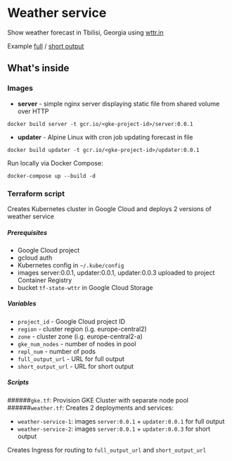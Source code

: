 # Weather service

Show weather forecast in Tbilisi, Georgia using [wttr.in](https://github.com/chubin/wttr.in)

Example [full](http://weather.russiansingeorgia.me) / [short output](http://wttr.russiansingeorgia.me)

## What's inside

### Images
* **server** - simple nginx server displaying static file from shared volume over HTTP
````shell
docker build server -t gcr.io/<gke-project-id>/server:0.0.1  
````

* **updater** - Alpine Linux with cron job updating forecast in file
````shell
docker build updater -t gcr.io/<gke-project-id>/updater:0.0.1  
````

Run locally via Docker Compose:
````shell
docker-compose up --build -d
````

### Terraform script
Creates Kubernetes cluster in Google Cloud and deploys 2 versions of weather service
##### Prerequisites
* Google Cloud project
* gcloud auth
* Kubernetes config in `~/.kube/config`
* images server:0.0.1, updater:0.0.1, updater:0.0.3 uploaded to project Container Registry
* bucket `tf-state-wttr` in Google Cloud Storage
##### Variables
 * `project_id` - Google Cloud project ID
 * `region` - cluster region (i.g. europe-central2)
 * `zone` - cluster zone (i.g. europe-central2-a)
 * `gke_num_nodes` - number of nodes in pool
 * `repl_num` - number of pods
 * `full_output_url` - URL for full output
 * `short_output_url` - URL for short output
##### Scripts
######`gke.tf`:
Provision GKE Cluster with separate node pool
######`weather.tf`:
Creates 2 deployments and services: 
 * `weather-service-1`: images `server:0.0.1` + `updater:0.0.1` for full output
 * `weather-service-2`: images `server:0.0.1` + `updater:0.0.3` for short output

Creates Ingress for routing to `full_output_url` and `short_output_url`